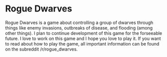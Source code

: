 Rogue Dwarves
=============

Rogue Dwarves is a game about controlling a group of dwarves through things like enemy invasions, outbreaks of disease, and flooding (among other things). I plan to continue development of this game for the forseeable future. I love to work on this game and I hope you love to play it. If you want to read about how to play the game, all important information can be found on the subreddit /r/rogue_dwarves.
